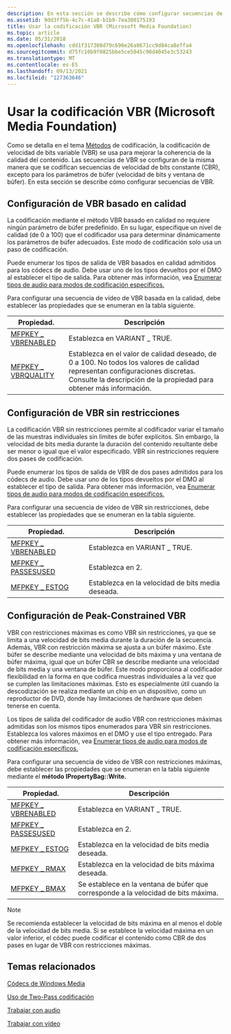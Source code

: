 ```yaml
---
description: En esta sección se describe cómo configurar secuencias de VBR.
ms.assetid: 9dd3ff5b-4c7c-41a8-b1b9-7ea380175193
title: Usar la codificación VBR (Microsoft Media Foundation)
ms.topic: article
ms.date: 05/31/2018
ms.openlocfilehash: cdd1f317308d79c696e26a8671cc9d84ca8effa4
ms.sourcegitcommit: d75fc10b9f0825bbe5ce5045c90d4045e3c53243
ms.translationtype: MT
ms.contentlocale: es-ES
ms.lasthandoff: 09/13/2021
ms.locfileid: "127363646"
---
```

# <a name="using-vbr-encoding-microsoft-media-foundation"></a>Usar la codificación VBR (Microsoft Media Foundation)

Como se detalla en el tema [Métodos](encodingmethods.md) de codificación, la codificación de velocidad de bits variable (VBR) se usa para mejorar la coherencia de la calidad del contenido. Las secuencias de VBR se configuran de la misma manera que se codifican secuencias de velocidad de bits constante (CBR), excepto para los parámetros de búfer (velocidad de bits y ventana de búfer). En esta sección se describe cómo configurar secuencias de VBR.

## <a name="configuring-quality-based-vbr"></a>Configuración de VBR basado en calidad

La codificación mediante el método VBR basado en calidad no requiere ningún parámetro de búfer predefinido. En su lugar, especifique un nivel de calidad (de 0 a 100) que el codificador usa para determinar dinámicamente los parámetros de búfer adecuados. Este modo de codificación solo usa un paso de codificación.

Puede enumerar los tipos de salida de VBR basados en calidad admitidos para los códecs de audio. Debe usar uno de los tipos devueltos por el DMO al establecer el tipo de salida. Para obtener más información, vea [Enumerar tipos de audio para modos de codificación específicos.](enumeratingaudiotypesforspecificencodingmodes.md)

Para configurar una secuencia de vídeo de VBR basada en la calidad, debe establecer las propiedades que se enumeran en la tabla siguiente.



| Propiedad.                                            | Descripción                                                                                                                                             |
|-----------------------------------------------------|---------------------------------------------------------------------------------------------------------------------------------------------------------|
| [MFPKEY \_ VBRENABLED](mfpkey-vbrenabledproperty.md) | Establezca en VARIANT \_ TRUE.                                                                                                                                   |
| [MFPKEY \_ VBRQUALITY](mfpkey-vbrqualityproperty.md) | Establezca en el valor de calidad deseado, de 0 a 100. No todos los valores de calidad representan configuraciones discretas. Consulte la descripción de la propiedad para obtener más información. |



 

## <a name="configuring-unconstrained-vbr"></a>Configuración de VBR sin restricciones

La codificación VBR sin restricciones permite al codificador variar el tamaño de las muestras individuales sin límites de búfer explícitos. Sin embargo, la velocidad de bits media durante la duración del contenido resultante debe ser menor o igual que el valor especificado. VBR sin restricciones requiere dos pases de codificación.

Puede enumerar los tipos de salida de VBR de dos pases admitidos para los códecs de audio. Debe usar uno de los tipos devueltos por el DMO al establecer el tipo de salida. Para obtener más información, vea [Enumerar tipos de audio para modos de codificación específicos.](enumeratingaudiotypesforspecificencodingmodes.md)

Para configurar una secuencia de vídeo de VBR sin restricciones, debe establecer las propiedades que se enumeran en la tabla siguiente.



| Propiedad.                                            | Descripción                          |
|-----------------------------------------------------|--------------------------------------|
| [MFPKEY \_ VBRENABLED](mfpkey-vbrenabledproperty.md) | Establezca en VARIANT \_ TRUE.                |
| [MFPKEY \_ PASSESUSED](mfpkey-passesusedproperty.md) | Establezca en 2.                            |
| [MFPKEY \_ ESTOG](mfpkey-ravgproperty.md)             | Establezca en la velocidad de bits media deseada. |



 

## <a name="configuring-peak-constrained-vbr"></a>Configuración de Peak-Constrained VBR

VBR con restricciones máximas es como VBR sin restricciones, ya que se limita a una velocidad de bits media durante la duración de la secuencia. Además, VBR con restricción máxima se ajusta a un búfer máximo. Este búfer se describe mediante una velocidad de bits máxima y una ventana de búfer máxima, igual que un búfer CBR se describe mediante una velocidad de bits media y una ventana de búfer. Este modo proporciona al codificador flexibilidad en la forma en que codifica muestras individuales a la vez que se cumplen las limitaciones máximas. Esto es especialmente útil cuando la descodización se realiza mediante un chip en un dispositivo, como un reproductor de DVD, donde hay limitaciones de hardware que deben tenerse en cuenta.

Los tipos de salida del codificador de audio VBR con restricciones máximas admitidas son los mismos tipos enumerados para VBR sin restricciones. Establezca los valores máximos en el DMO y use el tipo entregado. Para obtener más información, vea [Enumerar tipos de audio para modos de codificación específicos.](enumeratingaudiotypesforspecificencodingmodes.md)

Para configurar una secuencia de vídeo de VBR con restricciones máximas, debe establecer las propiedades que se enumeran en la tabla siguiente mediante el **método IPropertyBag::Write.**



| Propiedad.                                            | Descripción                                                     |
|-----------------------------------------------------|-----------------------------------------------------------------|
| [MFPKEY \_ VBRENABLED](mfpkey-vbrenabledproperty.md) | Establezca en VARIANT \_ TRUE.                                           |
| [MFPKEY \_ PASSESUSED](mfpkey-passesusedproperty.md) | Establezca en 2.                                                       |
| [MFPKEY \_ ESTOG](mfpkey-ravgproperty.md)             | Establezca en la velocidad de bits media deseada.                            |
| [MFPKEY \_ RMAX](mfpkey-rmaxproperty.md)             | Establezca en la velocidad de bits máxima deseada.                               |
| [MFPKEY \_ BMAX](mfpkey-bmaxproperty.md)             | Se establece en la ventana de búfer que corresponde a la velocidad de bits máxima. |



 

> [!Note]  
> Se recomienda establecer la velocidad de bits máxima en al menos el doble de la velocidad de bits media. Si se establece la velocidad máxima en un valor inferior, el códec puede codificar el contenido como CBR de dos pases en lugar de VBR con restricciones máximas.

 

## <a name="related-topics"></a>Temas relacionados

<dl> <dt>

[Códecs de Windows Media](windows-media-codecs.md)
</dt> <dt>

[Uso de Two-Pass codificación](usingtwoencodingpasses.md)
</dt> <dt>

[Trabajar con audio](workingwithaudio.md)
</dt> <dt>

[Trabajar con vídeo](workingwithvideo.md)
</dt> </dl>

 

 



